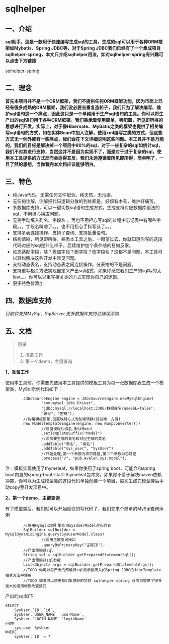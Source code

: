 # sqlhelper

## 一、介绍

**sql助手，这是一款用于快速编写生成sql的工具，生成的sql可以用于各种ORM框架如Mybatis、Spring JDBC等，对于Spring JDBC我们已经有了一个集成项目sqlhelper-spring，本文只介绍sqlhelper用法，如对sqlhelper-spring有兴趣可以点击下方链接**

[sqlhelper-spring](https://github.com/83945105/sqlhelper-spring )



## 二、理念

**首先本项目并不是一个ORM框架，我们不提供任何ORM框架功能，因为市面上已经有很多成熟的ORM框架，我们没必要去重复造轮子，我们只为了解决编写、维护sql语句这一个痛点，因此这只是一个单纯用于生产sql语句的工具。你可以将生产出的sql语句用于各种ORM框架。我们秉承着使用简单，零配置，所见即所得的思想进行开发。实际上，对于像Hibernate、MyBatis之类的框架也提供了相关编写sql语句的方式，如在实体Bean中加入注解，使用xml编写之类的方式，但这些方式无一例外都有一些痛点，我们会在下文详细说明这些问题。本工具并不是万能的，我们的目标是解决掉一个项目中90%的sql，对于一些复杂的sql如统计sql，我们不对其进行支持，当然这并不是因为实现不了，而是对于过于复杂的sql，使用本工具提供的方式反而会适得其反，我们永远遵循着所见即所得，简单明了，一目了然的思想，当你看完本文档应该能够明白。**



## 三、特色

-  纯Java代码，无需任何文件配合。纯天然，无污染。
-  无任何注解。注解把代码逻辑分散的到处都是，好烦有木有，维护好痛苦。
-  多数据库支持，可以一键切换sql语句生成方式，生成支持对应数据库语法的sql，不用担心换库问题。
-  无需手动填入列名、字段名 ，再也不用担心写sql的过程中忘记表中有哪些字段。。。字段名叫啥了。。。也不用担心手抖写错了。。。
-  支持多表连接操作、支持子查询、支持批量语句。
-  结构清晰，所见即所得，熟悉本工具之后，一眼望过去，你就知道你写的这段代码对应的sql是什么样子。后续维护加个条件啥的易如反掌。
-  动态适配字段，啥？表加字段？删字段？改字段名？这都不是问题，本工具可以轻松解决这些开发中常见问题。
-  支持动态表名，支持动态表之间连接操作。分表啥的不是问题。
-  支持重写相关方法实现自定义产出sql格式，如果你感觉我们生产的sql写的太low。。。你可以以重写相关类的方式实现你自己的逻辑。
-  更多特色待添加



## 四、数据库支持

*目前仅支持MySql、SqlServer,更多数据库支持会陆续添加*



## 五、文档

> 目录
>
> 1. 准备工作
> 2. 第一个demo，主键查询

**1、准备工作**

使用本工具前，你需要先使用本工具提供的模板工具为每一张数据库表生成一个模型类，MySql示例代码如下：

```
        JdbcSourceEngine engine = JdbcSourceEngine.newMySqlEngine(
                "com.mysql.jdbc.Driver",
                "jdbc:mysql://localhost:3306/数据库名?useSSL=false",
                "账号", "密码");
		//构建模板引擎,设置映射方式为驼峰转换(目前唯一支持)
        new ModelTemplateEngine(engine, new HumpConverter())
        		//设置模板后缀名,默认Model
        		.setTemplateSuffix("Model")
        		//添加要生成的表名和对应生成的类名
                .addTable("表名", "类名")
                .addTable("sys_user", "SysUser")
				//开始处理,第一个参数为项目路径,第二个参数为包路径
                .process("/", "pub.avalon.sys.model");         
```

注：模板实现使用了thymeleaf，如果你使用了spring boot，可能会和spring boot内置的spring-boot-start-thymeleaf包冲突，如果你不善于解决maven依赖冲突，你可以为生成模型类的这段代码单独创建一个项目，每次生成完模型类后手动copy至开发项目中。

**2、第一个demo，主键查询**

有了模型类后，我们就可以开始愉快的写代码了，我们先来个简单的MySql查询示例

```
        //使用MySql动态引擎查询SysUserModel对应的表
        SqlBuilder sqlBuilder = MySqlDynamicEngine.query(SysUserModel.class)
                //调用主键查询接口
                .queryByPrimaryKey("主键ID");
        //产出预编译sql
        String sql = sqlBuilder.getPreparedStatementSql();
        //产出预编译sql参数
        List<Object> args = sqlBuilder.getPreparedStatementArgs();
        //TODO 你可以将产出的预编译sql和参数传入如Spring JDBC的JdbcTemplate相关方法中使用
        //TODO 或者可以使用我们集成好的项目 sqlhelper-spring 该项目提供了很多强大的通用增删改查接口
```

产出的sql如下

```
SELECT
	SysUser.`ID` `id`,
	SysUser.`USER_NAME` `userName`,
	SysUser.`LOGIN_NAME` `loginName`
FROM
	sys_user SysUser 
WHERE
	SysUser.`ID` = ?
```

